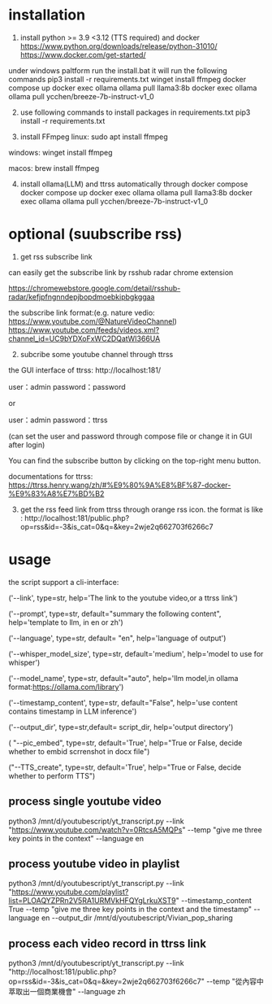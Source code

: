 # installation
1. install python >= 3.9 <3.12 (TTS required) and docker
https://www.python.org/downloads/release/python-31010/
https://www.docker.com/get-started/

under windows paltform run the install.bat
it will run the following commands
pip3 install -r requirements.txt
winget install ffmpeg
docker compose up
docker exec ollama ollama pull llama3:8b
docker exec ollama ollama pull ycchen/breeze-7b-instruct-v1_0

2. use following commands to install packages in requirements.txt
pip3 install -r requirements.txt

3. install FFmpeg
linux:
sudo apt install ffmpeg

windows:
winget install ffmpeg

macos:
brew install ffmpeg

4. install ollama(LLM) and ttrss automatically through docker compose
docker compose up
docker exec ollama ollama pull llama3:8b
docker exec ollama ollama pull ycchen/breeze-7b-instruct-v1_0

# optional (suubscribe rss)

1. get rss subscribe link 

can easily get the subscribe link by rsshub radar chrome extension

https://chromewebstore.google.com/detail/rsshub-radar/kefjpfngnndepjbopdmoebkipbgkggaa

the subscribe link format:(e.g. nature vedio: https://www.youtube.com/@NatureVideoChannel)
https://www.youtube.com/feeds/videos.xml?channel_id=UC9bYDXoFxWC2DQatWI366UA

2. subcribe some youtube channel through ttrss

the GUI interface of ttrss: http://localhost:181/
 
user：admin 
password：password

or

user：admin 
password：ttrss

(can set the user and password through compose file or change it in GUI after login)

You can find the subscribe button by clicking on the top-right menu button.

documentations for ttrss: https://ttrss.henry.wang/zh/#%E9%80%9A%E8%BF%87-docker-%E9%83%A8%E7%BD%B2

3. get the rss feed link from ttrss through orange rss icon.
the format is like : http://localhost:181/public.php?op=rss&id=-3&is_cat=0&q=&key=2wje2q662703f6266c7


# usage 
the script support a cli-interface:

('--link', type=str, help='The link to the youtube video,or a ttrss link')

('--prompt', type=str, default="summary the following content", help='template to llm, in en or zh')

('--language', type=str, default= "en", help='language of output')

('--whisper_model_size', type=str, default='medium', help='model to use for whisper')

('--model_name', type=str, default="auto", help='llm model,in ollama format:https://ollama.com/library')

('--timestamp_content', type=str, default="False", help='use content contains timestamp in LLM inference')

('--output_dir', type=str,default= script_dir, help='output directory')

( "--pic_embed", type=str, default='True', help="True or False, decide whether to embid scrrenshot in docx file")

("--TTS_create", type=str, default='True', help="True or False, decide whether to perform TTS")


## process single youtube video
python3  /mnt/d/youtubescript/yt_transcript.py --link "https://www.youtube.com/watch?v=0RtcsA5MQPs" --temp "give me three key points in the context" --language en

## process youtube video in playlist
python3  /mnt/d/youtubescript/yt_transcript.py --link "https://www.youtube.com/playlist?list=PLOAQYZPRn2V5RA1URMVkHFQYgLrkuXST9" --timestamp_content True --temp "give me three key points in the context and the timestamp" --language en --output_dir /mnt/d/youtubescript/Vivian_pop_sharing

## process each video record in ttrss link
python3  /mnt/d/youtubescript/yt_transcript.py --link "http://localhost:181/public.php?op=rss&id=-3&is_cat=0&q=&key=2wje2q662703f6266c7" --temp "從內容中萃取出一個商業機會" --language zh